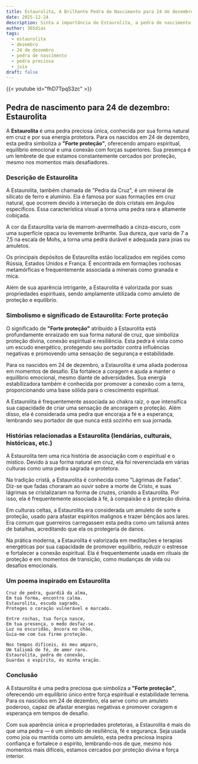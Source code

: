 ```yaml
---
title: Estaurolita, A Brilhante Pedra de Nascimento para 24 de dezembro
date: 2025-12-24
description: Sinta a importância de Estaurolita, a pedra de nascimento de 24 de dezembro que simboliza Forte proteção. Deixe que sua beleza e significado iluminem seu dia.
author: 365dias
tags:
  - estaurolita
  - dezembro
  - 24 de dezembro
  - pedra de nascimento
  - pedra preciosa
  - joia
draft: false
---
```


{{< youtube id="fhD7TpqS3zc" >}}

## Pedra de nascimento para 24 de dezembro: Estaurolita

A **Estaurolita** é uma pedra preciosa única, conhecida por sua forma natural em cruz e por sua energia protetora. Para os nascidos em 24 de dezembro, esta pedra simboliza a **"Forte proteção"**, oferecendo amparo espiritual, equilíbrio emocional e uma conexão com forças superiores. Sua presença é um lembrete de que estamos constantemente cercados por proteção, mesmo nos momentos mais desafiadores.

### Descrição de Estaurolita

A Estaurolita, também chamada de "Pedra da Cruz", é um mineral de silicato de ferro e alumínio. Ela é famosa por suas formações em cruz natural, que ocorrem devido à interseção de dois cristais em ângulos específicos. Essa característica visual a torna uma pedra rara e altamente cobiçada.

A cor da Estaurolita varia de marrom-avermelhado a cinza-escuro, com uma superfície opaca ou levemente brilhante. Sua dureza, que varia de 7 a 7,5 na escala de Mohs, a torna uma pedra durável e adequada para joias ou amuletos.

Os principais depósitos de Estaurolita estão localizados em regiões como Rússia, Estados Unidos e França. É encontrada em formações rochosas metamórficas e frequentemente associada a minerais como granada e mica.

Além de sua aparência intrigante, a Estaurolita é valorizada por suas propriedades espirituais, sendo amplamente utilizada como amuleto de proteção e equilíbrio.

### Simbolismo e significado de Estaurolita: Forte proteção

O significado de **"Forte proteção"** atribuído à Estaurolita está profundamente enraizado em sua forma natural de cruz, que simboliza proteção divina, conexão espiritual e resiliência. Esta pedra é vista como um escudo energético, protegendo seu portador contra influências negativas e promovendo uma sensação de segurança e estabilidade.

Para os nascidos em 24 de dezembro, a Estaurolita é uma aliada poderosa em momentos de desafio. Ela fortalece a coragem e ajuda a manter o equilíbrio emocional, mesmo diante de adversidades. Sua energia estabilizadora também é conhecida por promover a conexão com a terra, proporcionando uma base sólida para o crescimento espiritual.

A Estaurolita é frequentemente associada ao chakra raiz, o que intensifica sua capacidade de criar uma sensação de ancoragem e proteção. Além disso, ela é considerada uma pedra que encoraja a fé e a esperança, lembrando seu portador de que nunca está sozinho em sua jornada.

### Histórias relacionadas a Estaurolita (lendárias, culturais, históricas, etc.)

A Estaurolita tem uma rica história de associação com o espiritual e o místico. Devido à sua forma natural em cruz, ela foi reverenciada em várias culturas como uma pedra sagrada e protetora.

Na tradição cristã, a Estaurolita é conhecida como "Lágrimas de Fadas". Diz-se que fadas choraram ao ouvir sobre a morte de Cristo, e suas lágrimas se cristalizaram na forma de cruzes, criando a Estaurolita. Por isso, ela é frequentemente associada à fé, à compaixão e à proteção divina.

Em culturas celtas, a Estaurolita era considerada um amuleto de sorte e proteção, usado para afastar espíritos malignos e trazer bênçãos aos lares. Era comum que guerreiros carregassem esta pedra como um talismã antes de batalhas, acreditando que ela os protegeria de danos.

Na prática moderna, a Estaurolita é valorizada em meditações e terapias energéticas por sua capacidade de promover equilíbrio, reduzir o estresse e fortalecer a conexão espiritual. Ela é frequentemente usada em rituais de proteção e em momentos de transição, como mudanças de vida ou desafios emocionais.

### Um poema inspirado em Estaurolita

```
Cruz de pedra, guardiã da alma,  
Em tua forma, encontro calma.  
Estaurolita, escudo sagrado,  
Proteges o coração vulnerável e marcado.  

Entre rochas, tua força nasce,  
Em tua presença, o medo desfaz-se.  
Luz na escuridão, âncora no chão,  
Guia-me com tua firme proteção.  

Nos tempos difíceis, és meu amparo,  
Um talismã de fé, de amor raro.  
Estaurolita, pedra de conexão,  
Guardas o espírito, és minha oração.
```

### Conclusão

A Estaurolita é uma pedra preciosa que simboliza a **"Forte proteção"**, oferecendo um equilíbrio único entre força espiritual e estabilidade terrena. Para os nascidos em 24 de dezembro, ela serve como um amuleto poderoso, capaz de afastar energias negativas e promover coragem e esperança em tempos de desafio.

Com sua aparência única e propriedades protetoras, a Estaurolita é mais do que uma pedra — é um símbolo de resiliência, fé e segurança. Seja usada como joia ou mantida como um amuleto, esta pedra preciosa inspira confiança e fortalece o espírito, lembrando-nos de que, mesmo nos momentos mais difíceis, estamos cercados por proteção divina e força interior.